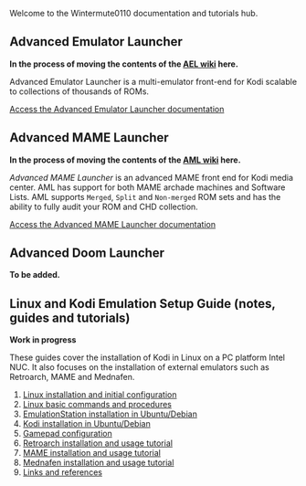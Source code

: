 Welcome to the Wintermute0110 documentation and tutorials hub.

## Advanced Emulator Launcher

**In the process of moving the contents of the [AEL wiki](https://github.com/Wintermute0110/plugin.program.AEL/wiki)
here.**

Advanced Emulator Launcher is a multi-emulator front-end for Kodi scalable to collections of thousands of ROMs. 

[Access the Advanced Emulator Launcher documentation](./AEL/)

## Advanced MAME Launcher

**In the process of moving the contents of the [AML wiki](https://github.com/Wintermute0110/plugin.program.AML.dev/wiki) here.**

*Advanced MAME Launcher* is an advanced MAME front end for Kodi media center. AML has support for both MAME archade machines and Software Lists. AML supports `Merged`, `Split` and `Non-merged` ROM sets and has the ability to fully audit your ROM and CHD collection.

[Access the Advanced MAME Launcher documentation](./AML/)

## Advanced Doom Launcher

**To be added.**

## Linux and Kodi Emulation Setup Guide (notes, guides and tutorials)

**Work in progress**

These guides cover the installation of Kodi in Linux on a PC platform Intel NUC. It also focuses on the installation of external emulators such as Retroarch, MAME and Mednafen.

 1. [Linux installation and initial configuration](./LKESG/Linux-installation-and-configuration)
 2. [Linux basic commands and procedures](./LKESG/Basic-commands-and-procedures)
 3. [EmulationStation installation in Ubuntu/Debian](./LKESG/Installing-EmulationStation)
 4. [Kodi installation in Ubuntu/Debian](./LKESG/Installing-Kodi)
 5. [Gamepad configuration](./LKESG/Gamepad-configuration)
 6. [Retroarch installation and usage tutorial](./LKESG/Retroarch)
 7. [MAME installation and usage tutorial](./LKESG/MAME)
 8. [Mednafen installation and usage tutorial](./LKESG/Mednafen)
 9. [Links and references](./LKESG/References)
